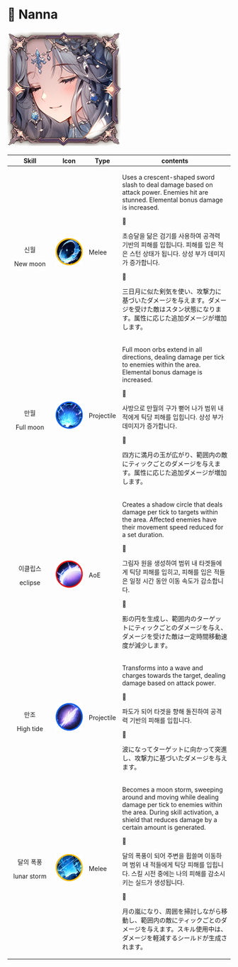 # 🌊 Nanna

### ![](<../../../../.gitbook/assets/image (580).png>)

<table data-full-width="true"><thead><tr><th width="181" align="center">Skill</th><th width="135" align="center">Icon</th><th>Type</th><th width="613">contents</th></tr></thead><tbody><tr><td align="center"><p><br>신월</p><p>New moon</p></td><td align="center"><img src="../../../../.gitbook/assets/Skill_4101.png" alt=""></td><td>Melee</td><td><p>Uses a crescent-shaped sword slash to deal damage based on attack power. Enemies hit are stunned. Elemental bonus damage is increased. </p><p>🔹 </p><p>초승달을 닮은 검기를 사용하여 공격력 기반의 피해를 입힙니다. 피해를 입은 적은 스턴 상태가 됩니다. 상성 부가 데미지가 증가합니다. </p><p>🔹 </p><p>三日月に似た剣気を使い、攻撃力に基づいたダメージを与えます。ダメージを受けた敵はスタン状態になります。属性に応じた追加ダメージが増加します。</p></td></tr><tr><td align="center"><p><br>만월</p><p>Full moon<br></p></td><td align="center"><img src="../../../../.gitbook/assets/Skill_4102.png" alt=""></td><td>Projectile</td><td><p>Full moon orbs extend in all directions, dealing damage per tick to enemies within the area. Elemental bonus damage is increased. </p><p>🔹 </p><p>사방으로 만월의 구가 뻗어 나가 범위 내 적에게 틱당 피해를 입힙니다. 상성 부가 데미지가 증가합니다. </p><p>🔹 </p><p>四方に満月の玉が広がり、範囲内の敵にティックごとのダメージを与えます。属性に応じた追加ダメージが増加します。</p></td></tr><tr><td align="center"><p>이클립스</p><p>eclipse</p></td><td align="center"><img src="../../../../.gitbook/assets/Skill_4103.png" alt=""></td><td>AoE</td><td><p>Creates a shadow circle that deals damage per tick to targets within the area. Affected enemies have their movement speed reduced for a set duration. </p><p>🔹 </p><p>그림자 원을 생성하여 범위 내 타겟들에게 틱당 피해를 입히고, 피해를 입은 적들은 일정 시간 동안 이동 속도가 감소합니다. </p><p>🔹 </p><p>影の円を生成し、範囲内のターゲットにティックごとのダメージを与え、ダメージを受けた敵は一定時間移動速度が減少します。</p></td></tr><tr><td align="center"><p><br>만조</p><p>High tide<br></p></td><td align="center"><img src="../../../../.gitbook/assets/Skill_4104.png" alt=""></td><td>Projectile</td><td><p>Transforms into a wave and charges towards the target, dealing damage based on attack power. </p><p>🔹 </p><p>파도가 되어 타겟을 향해 돌진하여 공격력 기반의 피해를 입힙니다. </p><p>🔹</p><p> 波になってターゲットに向かって突進し、攻撃力に基づいたダメージを与えます。</p></td></tr><tr><td align="center"><p>달의 폭풍</p><p>lunar storm</p><p></p></td><td align="center"><img src="../../../../.gitbook/assets/Skill_4105 (1).png" alt=""></td><td>Melee</td><td><p>Becomes a moon storm, sweeping around and moving while dealing damage per tick to enemies within the area. During skill activation, a shield that reduces damage by a certain amount is generated. </p><p>🔹 </p><p>달의 폭풍이 되어 주변을 휩쓸며 이동하며 범위 내 적들에게 틱당 피해를 입힙니다. 스킬 시전 중에는 나의 피해를 감소시키는 실드가 생성됩니다. </p><p>🔹 </p><p>月の嵐になり、周囲を掃討しながら移動し、範囲内の敵にティックごとのダメージを与えます。スキル使用中は、ダメージを軽減するシールドが生成されます。</p></td></tr></tbody></table>
